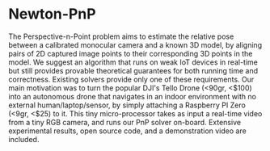 # Newton-PnP
The Perspective-n-Point problem aims to estimate the relative pose between a calibrated monocular camera and a known 3D model, by aligning pairs of 2D captured image points to their corresponding 3D points in the model. We suggest an algorithm that runs on weak IoT devices in real-time but still provides provable theoretical guarantees for both running time and correctness. Existing solvers provide only one of these requirements. Our main motivation was to turn the popular DJI's Tello Drone (&lt;90gr, &lt;\$100) into an autonomous drone that navigates in an indoor environment with no external human/laptop/sensor, by simply attaching a Raspberry PI Zero (&lt;9gr, &lt;\$25) to it. This tiny micro-processor takes as input a real-time video from a tiny RGB camera, and runs our PnP solver on-board. Extensive experimental results, open source code, and a demonstration video are included.
